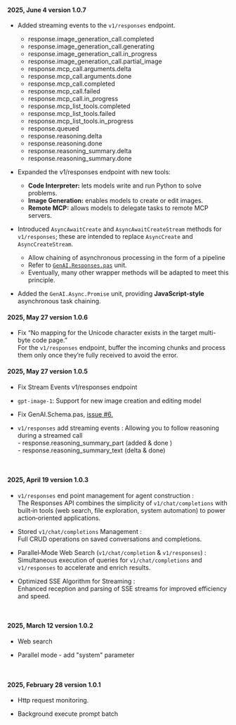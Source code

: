 #### 2025, June 4 version 1.0.7
- Added streaming events to the `v1/responses` endpoint.
    - response.image_generation_call.completed
    - response.image_generation_call.generating
    - response.image_generation_call.in_progress
    - response.image_generation_call.partial_image
    - response.mcp_call.arguments.delta
    - response.mcp_call.arguments.done
    - response.mcp_call.completed
    - response.mcp_call.failed
    - response.mcp_call.in_progress
    - response.mcp_list_tools.completed
    - response.mcp_list_tools.failed
    - response.mcp_list_tools.in_progress
    - response.queued
    - response.reasoning.delta
    - response.reasoning.done
    - response.reasoning_summary.delta
    - response.reasoning_summary.done

- Expanded the v1/responses endpoint with new tools:
   - **Code Interpreter:** lets models write and run Python to solve problems.
   - **Image Generation:** enables models to create or edit images.
   - **Remote MCP:** allows models to delegate tasks to remote MCP servers.

- Introduced `AsyncAwaitCreate` and `AsyncAwaitCreateStream` methods for `v1/responses`; these are intended to replace `AsyncCreate` and `AsyncCreateStream`. 
    - Allow chaining of asynchronous processing in the form of a pipeline
    - Refer to [`GenAI.Responses.pas`](https://github.com/MaxiDonkey/DelphiGenAI/blob/main/source/GenAI.Responses.pas) unit.
    - Eventually, many other wrapper methods will be adapted to meet this principle.

- Added the `GenAI.Async.Promise` unit, providing **JavaScript-style** asynchronous task chaining.

#### 2025, May 27 version 1.0.6
- Fix “No mapping for the Unicode character exists in the target multi-byte code page.” <br > 
For the `v1/responses` endpoint, buffer the incoming chunks and process them only once they’re fully received to avoid the error. 

#### 2025, May 27 version 1.0.5
- Fix Stream Events v1/responses endpoint

- `gpt-image-1`: Support for new image creation and editing model

- Fix GenAI.Schema.pas, [issue #6.](https://github.com/MaxiDonkey/DelphiGenAI/issues/6)

- `v1/responses` add streaming events : Allowing you to follow reasoning during a streamed call <br>
      - response.reasoning_summary_part (added & done )  <br>
      - response.reasoning_summary_text (delta & done)  <br>

<br>

#### 2025, April 19 version 1.0.3
- `v1/responses` end point management for agent construction : <br>
 The Responses API combines the simplicity of `v1/chat/completions` with built‑in tools (web search, file exploration, system automation) to power action‑oriented applications.

- Stored `v1/chat/completions` Management : <br>
  Full CRUD operations on saved conversations and completions.

- Parallel‑Mode Web Search (`v1/chat/completion` & `v1/responses`) : <br> 
  Simultaneous execution of queries for `v1/chat/completions` and `v1/responses` to accelerate and enrich results.

- Optimized SSE Algorithm for Streaming : <br>
  Enhanced reception and parsing of SSE streams for improved efficiency and speed.

<br>

#### 2025, March 12 version 1.0.2
- Web search 

- Parallel mode - add "system" parameter

<br>

#### 2025, February 28 version 1.0.1
- Http request monitoring.

- Background execute prompt batch 